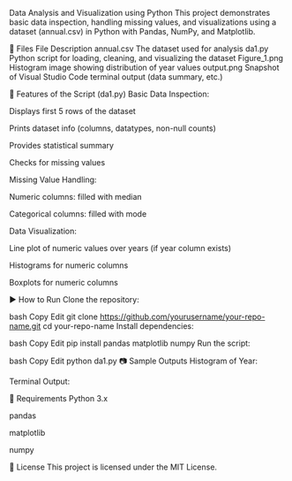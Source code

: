  Data Analysis and Visualization using Python
This project demonstrates basic data inspection, handling missing values, and visualizations using a dataset (annual.csv) in Python with Pandas, NumPy, and Matplotlib.

📁 Files
File	Description
annual.csv	The dataset used for analysis
da1.py	Python script for loading, cleaning, and visualizing the dataset
Figure_1.png	Histogram image showing distribution of year values
output.png	Snapshot of Visual Studio Code terminal output (data summary, etc.)

🧪 Features of the Script (da1.py)
Basic Data Inspection:

Displays first 5 rows of the dataset

Prints dataset info (columns, datatypes, non-null counts)

Provides statistical summary

Checks for missing values

Missing Value Handling:

Numeric columns: filled with median

Categorical columns: filled with mode

Data Visualization:

Line plot of numeric values over years (if year column exists)

Histograms for numeric columns

Boxplots for numeric columns

▶️ How to Run
Clone the repository:

bash
Copy
Edit
git clone https://github.com/yourusername/your-repo-name.git
cd your-repo-name
Install dependencies:

bash
Copy
Edit
pip install pandas matplotlib numpy
Run the script:

bash
Copy
Edit
python da1.py
📷 Sample Outputs
Histogram of Year:

Terminal Output:

📌 Requirements
Python 3.x

pandas

matplotlib

numpy

📝 License
This project is licensed under the MIT License.

